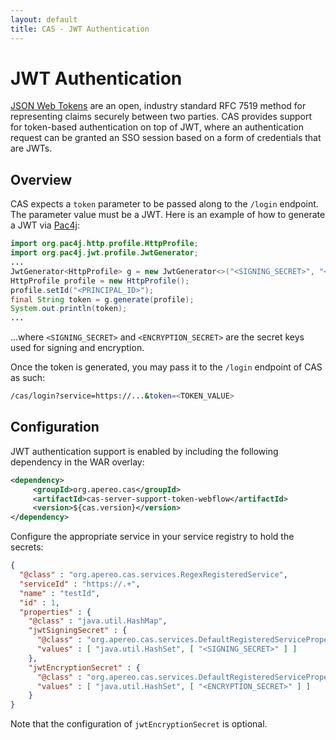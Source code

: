 ```yaml
---
layout: default
title: CAS - JWT Authentication
---
```


# JWT Authentication

[JSON Web Tokens](http://jwt.io/) are an open, industry standard RFC 7519 method for representing claims securely between two parties.
CAS provides support for token-based authentication on top of JWT, where an authentication request can be granted an SSO session based
on a form of credentials that are JWTs. 

## Overview

CAS expects a `token` parameter to be passed along to the `/login` endpoint. The parameter value must be a 
JWT. Here is an example of how to generate a JWT via [Pac4j](https://github.com/pac4j/pac4j):

```java
import org.pac4j.http.profile.HttpProfile;
import org.pac4j.jwt.profile.JwtGenerator;
...
JwtGenerator<HttpProfile> g = new JwtGenerator<>("<SIGNING_SECRET>", "<ENCRYPTION_SECRET>");
HttpProfile profile = new HttpProfile();
profile.setId("<PRINCIPAL_ID>");
final String token = g.generate(profile);
System.out.println(token);
...
```

...where `<SIGNING_SECRET>` and `<ENCRYPTION_SECRET>` are the secret keys used for signing and encryption.

Once the token is generated, you may pass it to the `/login` endpoint of CAS as such:

```bash
/cas/login?service=https://...&token=<TOKEN_VALUE>
```

## Configuration

JWT authentication support is enabled by including the following dependency in the WAR overlay:

```xml
<dependency>
     <groupId>org.apereo.cas</groupId>
     <artifactId>cas-server-support-token-webflow</artifactId>
     <version>${cas.version}</version>
</dependency>
```


Configure the appropriate service in your service registry to hold the secrets:

```json
{
  "@class" : "org.apereo.cas.services.RegexRegisteredService",
  "serviceId" : "https://.+",
  "name" : "testId",
  "id" : 1,
  "properties" : {
    "@class" : "java.util.HashMap",
    "jwtSigningSecret" : {
      "@class" : "org.apereo.cas.services.DefaultRegisteredServiceProperty",
      "values" : [ "java.util.HashSet", [ "<SIGNING_SECRET>" ] ]
    },
    "jwtEncryptionSecret" : {
      "@class" : "org.apereo.cas.services.DefaultRegisteredServiceProperty",
      "values" : [ "java.util.HashSet", [ "<ENCRYPTION_SECRET>" ] ]
    }
}
```

Note that the configuration of `jwtEncryptionSecret` is optional. 
